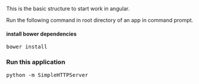 

This is the basic structure to start work in angular.

Run the following command in root directory of an app in command prompt.

#### install bower dependencies

<pre>bower install</pre>

### Run this application

<pre>python -m SimpleHTTPServer</pre>
